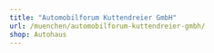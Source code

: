 ```yaml
---
title: "Automobilforum Kuttendreier GmbH"
url: /muenchen/automobilforum-kuttendreier-gmbh/
shop: Autohaus
---
```

